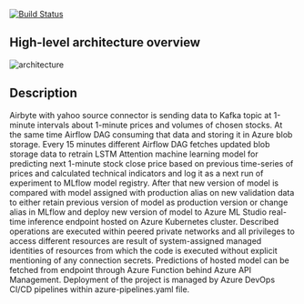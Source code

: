 [![Build Status](https://dev.azure.com/jjuzaszek/LSTM_Attention_redeployment_for_yahoo_stock_data/_apis/build/status%2FJuliuszB12.LSTM_Attention_redeployment_for_yahoo_stock?branchName=main)](https://dev.azure.com/jjuzaszek/LSTM_Attention_redeployment_for_yahoo_stock_data/_build/latest?definitionId=19&branchName=main)

## High-level architecture overview
![architecture](https://github.com/JuliuszB12/LSTM_Attention_redeployment_for_yahoo_stock/assets/68758875/faf9f779-cde1-4bd1-9873-3ade8bf929aa)

## Description
Airbyte with yahoo source connector is sending data to Kafka topic at 1-minute intervals about 1-minute prices and volumes of chosen stocks.
At the same time Airflow DAG consuming that data and storing it in Azure blob storage. Every 15 minutes different Airflow DAG fetches updated blob storage data to retrain LSTM Attention machine learning model for predicting next 1-minute stock close price based on previous time-series of prices and calculated technical indicators and log it as a next run of experiment to MLflow model registry. After that new version of model is compared with model assigned with production alias on new validation data to either retain previous version of model as production version or change alias in MLflow and deploy new version of model to Azure ML Studio real-time inference endpoint hosted on Azure Kubernetes cluster. Described operations are executed within peered private networks and all privileges to access different resources are result of system-assigned managed identities of resources from which the code is executed without explicit mentioning of any connection secrets. Predictions of hosted model can be fetched from endpoint through Azure Function behind Azure API Management. Deployment of the project is managed by Azure DevOps CI/CD pipelines within azure-pipelines.yaml file.
